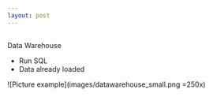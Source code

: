 ```yaml
---
layout: post
---
```



##

Data Warehouse
- Run SQL
- Data already loaded

![Picture example](images/datawarehouse_small.png =250x)

